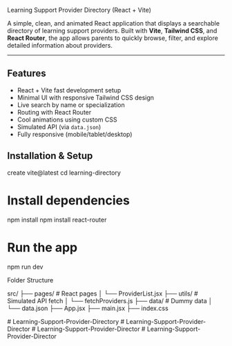 Learning Support Provider Directory (React + Vite)

A simple, clean, and animated React application that displays a searchable directory of learning support providers. Built with **Vite**, **Tailwind CSS**, and **React Router**, the app allows parents to quickly browse, filter, and explore detailed information about providers.

---

##  Features

-  React + Vite fast development setup
-  Minimal UI with responsive Tailwind CSS design
-  Live search by name or specialization
-  Routing with React Router
-  Cool animations using custom CSS
-  Simulated API (via `data.json`)
-  Fully responsive (mobile/tablet/desktop)



##  Installation & Setup

create vite@latest
cd learning-directory

# Install dependencies
npm install
npm install react-router

# Run the app
npm run dev



 Folder Structure

src/
├── pages/ # React pages
│ └── ProviderList.jsx
├── utils/ # Simulated API fetch
│ └── fetchProviders.js
├── data/ # Dummy data
│ └── data.json
├── App.jsx
├── main.jsx
├── index.css

#   L e a r n i n g - S u p p o r t - P r o v i d e r - D i r e c t o r y  
 #   L e a r n i n g - S u p p o r t - P r o v i d e r - D i r e c t o r  
 #   L e a r n i n g - S u p p o r t - P r o v i d e r - D i r e c t o r  
 #   L e a r n i n g - S u p p o r t - P r o v i d e r - D i r e c t o r  
 